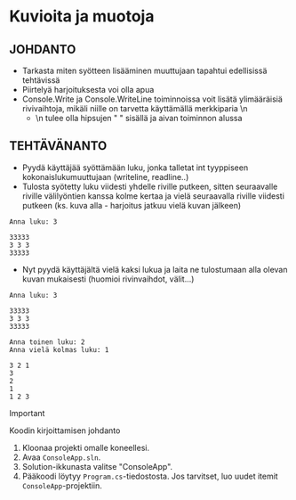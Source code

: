 # Kuvioita ja muotoja

## JOHDANTO
- Tarkasta miten syötteen lisääminen muuttujaan tapahtui edellisissä tehtävissä
- Piirtelyä harjoituksesta voi olla apua
- Console.Write ja Console.WriteLine toiminnoissa voit lisätä ylimääräisiä rivivaihtoja, mikäli niille on tarvetta käyttämällä merkkiparia \n
	- \n tulee olla hipsujen " " sisällä ja aivan toiminnon alussa
## TEHTÄVÄNANTO
- Pyydä käyttäjää syöttämään luku, jonka talletat int tyyppiseen kokonaislukumuuttujaan (writeline, readline..)
- Tulosta syötetty luku viidesti yhdelle riville putkeen, sitten seuraavalle riville välilyöntien kanssa kolme kertaa ja vielä seuraavalla riville viidesti putkeen (ks. kuva alla - harjoitus jatkuu vielä kuvan jälkeen)
```
Anna luku: 3

33333
3 3 3
33333
```

- Nyt pyydä käyttäjältä vielä kaksi lukua ja laita ne tulostumaan alla olevan kuvan mukaisesti (huomioi rivinvaihdot, välit...)

  
```
Anna luku: 3

33333
3 3 3
33333

Anna toinen luku: 2
Anna vielä kolmas luku: 1

3 2 1
3
2
1
1 2 3
```

> [!IMPORTANT]
> Koodin kirjoittamisen johdanto
1. Kloonaa projekti omalle koneellesi.
2. Avaa `ConsoleApp.sln`.
3. Solution-ikkunasta valitse "ConsoleApp".
4. Pääkoodi löytyy `Program.cs`-tiedostosta. Jos tarvitset, luo uudet itemit `ConsoleApp`-projektiin.
